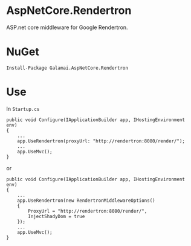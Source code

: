 # AspNetCore.Rendertron
ASP.net core middleware for Google Rendertron.

# NuGet
`Install-Package Galamai.AspNetCore.Rendertron`

# Use
In `Startup.cs`

    public void Configure(IApplicationBuilder app, IHostingEnvironment env)
    {
        ...
        app.UseRendertron(proxyUrl: "http://rendertron:8080/render/");
        ...
        app.UseMvc();
    }
    
 or
 
    public void Configure(IApplicationBuilder app, IHostingEnvironment env)
    {
        ...
        app.UseRendertron(new RendertronMiddlewareOptions()
        {
            ProxyUrl = "http://rendertron:8080/render/",
            InjectShadyDom = true
        });
        ...
        app.UseMvc();
    }
